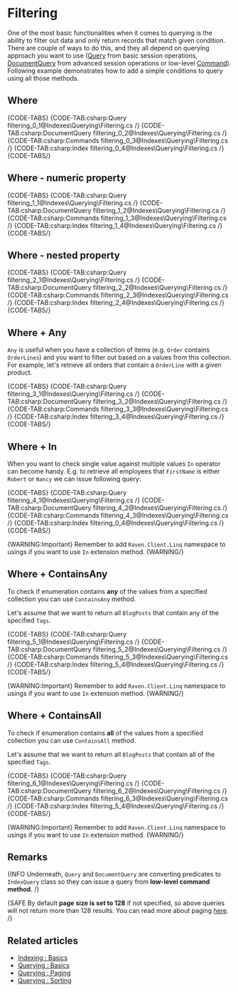 ﻿# Filtering

One of the most basic functionalities when it comes to querying is the ability to filter out data and only return records that match given condition. There are couple of ways to do this, and they all depend on querying approach you want to use ([Query](../../client-api/session/querying/how-to-query) from basic session operations, [DocumentQuery](../../client-api/session/querying/lucene/how-to-use-lucene-in-queries) from advanced session operations or low-level [Command](../../client-api/commands/querying/how-to-query-a-database)). Following example demonstrates how to add a simple conditions to query using all those methods.

## Where

{CODE-TABS}
{CODE-TAB:csharp:Query filtering_0_1@Indexes\Querying\Filtering.cs /}
{CODE-TAB:csharp:DocumentQuery filtering_0_2@Indexes\Querying\Filtering.cs /}
{CODE-TAB:csharp:Commands filtering_0_3@Indexes\Querying\Filtering.cs /}
{CODE-TAB:csharp:Index filtering_0_4@Indexes\Querying\Filtering.cs /}
{CODE-TABS/}

## Where - numeric property

{CODE-TABS}
{CODE-TAB:csharp:Query filtering_1_1@Indexes\Querying\Filtering.cs /}
{CODE-TAB:csharp:DocumentQuery filtering_1_2@Indexes\Querying\Filtering.cs /}
{CODE-TAB:csharp:Commands filtering_1_3@Indexes\Querying\Filtering.cs /}
{CODE-TAB:csharp:Index filtering_1_4@Indexes\Querying\Filtering.cs /}
{CODE-TABS/}

## Where - nested property

{CODE-TABS}
{CODE-TAB:csharp:Query filtering_2_1@Indexes\Querying\Filtering.cs /}
{CODE-TAB:csharp:DocumentQuery filtering_2_2@Indexes\Querying\Filtering.cs /}
{CODE-TAB:csharp:Commands filtering_2_3@Indexes\Querying\Filtering.cs /}
{CODE-TAB:csharp:Index filtering_2_4@Indexes\Querying\Filtering.cs /}
{CODE-TABS/}

## Where + Any

`Any` is useful when you have a collection of items (e.g. `Order` contains `OrderLines`) and you want to filter out based on a values from this collection. For example, let's retrieve all orders that contain a `OrderLine` with a given product.

{CODE-TABS}
{CODE-TAB:csharp:Query filtering_3_1@Indexes\Querying\Filtering.cs /}
{CODE-TAB:csharp:DocumentQuery filtering_3_2@Indexes\Querying\Filtering.cs /}
{CODE-TAB:csharp:Commands filtering_3_3@Indexes\Querying\Filtering.cs /}
{CODE-TAB:csharp:Index filtering_3_4@Indexes\Querying\Filtering.cs /}
{CODE-TABS/}

## Where + In

When you want to check single value against multiple values `In` operator can become handy. E.g. to retrieve all employees that `FirstName` is either `Robert` or `Nancy` we can issue following query:

{CODE-TABS}
{CODE-TAB:csharp:Query filtering_4_1@Indexes\Querying\Filtering.cs /}
{CODE-TAB:csharp:DocumentQuery filtering_4_2@Indexes\Querying\Filtering.cs /}
{CODE-TAB:csharp:Commands filtering_4_3@Indexes\Querying\Filtering.cs /}
{CODE-TAB:csharp:Index filtering_0_4@Indexes\Querying\Filtering.cs /}
{CODE-TABS/}

{WARNING:Important}
Remember to add `Raven.Client.Linq` namespace to usings if you want to use `In` extension method.
{WARNING/}

## Where + ContainsAny

To check if enumeration contains **any** of the values from a specified collection you can use `ContainsAny` method.

Let's assume that we want to return all `BlogPosts` that contain any of the specified `Tags`.

{CODE-TABS}
{CODE-TAB:csharp:Query filtering_5_1@Indexes\Querying\Filtering.cs /}
{CODE-TAB:csharp:DocumentQuery filtering_5_2@Indexes\Querying\Filtering.cs /}
{CODE-TAB:csharp:Commands filtering_5_3@Indexes\Querying\Filtering.cs /}
{CODE-TAB:csharp:Index filtering_5_4@Indexes\Querying\Filtering.cs /}
{CODE-TABS/}

{WARNING:Important}
Remember to add `Raven.Client.Linq` namespace to usings if you want to use `In` extension method.
{WARNING/}

## Where + ContainsAll

To check if enumeration contains **all** of the values from a specified collection you can use `ContainsAll` method.

Let's assume that we want to return all `BlogPosts` that contain all of the specified `Tags`.

{CODE-TABS}
{CODE-TAB:csharp:Query filtering_6_1@Indexes\Querying\Filtering.cs /}
{CODE-TAB:csharp:DocumentQuery filtering_6_2@Indexes\Querying\Filtering.cs /}
{CODE-TAB:csharp:Commands filtering_6_3@Indexes\Querying\Filtering.cs /}
{CODE-TAB:csharp:Index filtering_5_4@Indexes\Querying\Filtering.cs /}
{CODE-TABS/}

{WARNING:Important}
Remember to add `Raven.Client.Linq` namespace to usings if you want to use `In` extension method.
{WARNING/}

## Remarks

{INFO Underneath, `Query` and `DocumentQuery` are converting predicates to `IndexQuery` class so they can issue a query from **low-level command method**. /}

{SAFE By default **page size is set to 128** if not specified, so above queries will not return more than 128 results. You can read more about paging [here](../../indexes/querying/paging). /}

## Related articles

- [Indexing : Basics](../../indexes/indexing-basics)
- [Querying : Basics](../../indexes/querying/basics)
- [Querying : Paging](../../indexes/querying/paging)
- [Querying : Sorting](../../indexes/querying/sorting)
